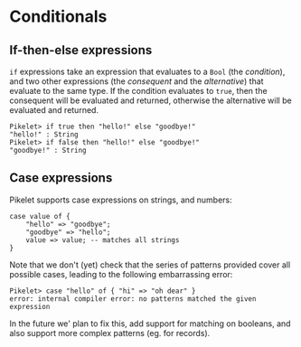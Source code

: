 # Conditionals

## If-then-else expressions

`if` expressions take an expression that evaluates to a `Bool` (the _condition_),
and two other expressions (the _consequent_ and the _alternative_) that evaluate
to the same type. If the condition evaluates to `true`, then the consequent will
be evaluated and returned, otherwise the alternative will be evaluated and
returned.

```pikelet-repl
Pikelet> if true then "hello!" else "goodbye!"
"hello!" : String
Pikelet> if false then "hello!" else "goodbye!"
"goodbye!" : String
```

## Case expressions

Pikelet supports case expressions on strings, and numbers:

```pikelet
case value of {
    "hello" => "goodbye";
    "goodbye" => "hello";
    value => value; -- matches all strings
}
```

Note that we don't (yet) check that the series of patterns provided cover all
possible cases, leading to the following embarrassing error:

```pikelet-repl
Pikelet> case "hello" of { "hi" => "oh dear" }
error: internal compiler error: no patterns matched the given expression
```

In the future we' plan to fix this, add support for matching on booleans, and
also support more complex patterns (eg. for records).

